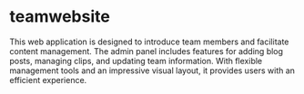 # teamwebsite
This web application is designed to introduce team members and facilitate content management. The admin panel includes features for adding blog posts, managing clips, and updating team information. With flexible management tools and an impressive visual layout, it provides users with an efficient experience.
